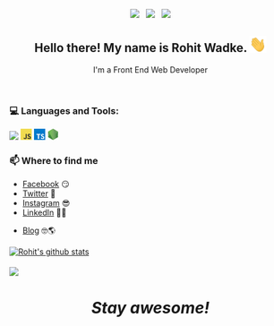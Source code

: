 
<p align='center'>
<a href="https://twitter.com/rohya8"><img height="30" src="https://github.com/stephenajulu/WaylonWalker/blob/main/icon/twitter.png?raw=true"></a>&nbsp;&nbsp;
<a href="https://instagram.com/rohya8"><img height="30" src="https://github.com/stephenajulu/WaylonWalker/blob/main/icon/instagram.jpg?raw=true"></a>&nbsp;&nbsp;
<a href="https://www.linkedin.com/in/rohit-wadke/"><img height="30" src="https://github.com/stephenajulu/WaylonWalker/blob/main/icon/linkedin.png?raw=true"></a>
</p>

<h2 align="center">Hello there! My name is Rohit Wadke. <img src="https://raw.githubusercontent.com/ABSphreak/ABSphreak/master/gifs/Hi.gif" width="30px"></h2>
<p align="center">I'm a Front End Web Developer</p>

<br />

### 💻 Languages and Tools: 

<code><img height="20" src="https://raw.githubusercontent.com/github/explore/80688e429a7d4ef2fca1e82350fe8e3517d3494d/topics/javascript/java.png"></code>
<code><img height="20" src="https://raw.githubusercontent.com/github/explore/80688e429a7d4ef2fca1e82350fe8e3517d3494d/topics/javascript/javascript.png"></code>
<code><img height="20" src="https://raw.githubusercontent.com/github/explore/80688e429a7d4ef2fca1e82350fe8e3517d3494d/topics/typescript/typescript.png"></code>
<code><img height="20" src="https://raw.githubusercontent.com/github/explore/80688e429a7d4ef2fca1e82350fe8e3517d3494d/topics/nodejs/nodejs.png"></code>    

### 📫 Where to find me
- [Facebook](https://facebook.com/rohit.wadke) 😏
- [Twitter](https://twitter.com/rohya8) 🐤
- [Instagram](https://instagram.com/rohya8) 😎
- [LinkedIn](https://linkedin.com/in/rohit-wadke) 👨💼
<!-- - [Website](https://rohitwadke.com) 😏🔗-->
- [Blog](https://www.localguidesconnect.com/t5/user/viewprofilepage/user-id/812466) 🤓🌎 

<a href="https://github.com/rohya8/github-readme-stats">
  <img align="center" src="https://github-readme-stats.vercel.app/api?username=rohya8&show_icons=true&include_all_commits=true" alt="Rohit's github stats" />
</a>
<br />
<br />
<a href="https://github.com/rohya8/github-readme-stats">
  <img align="center" src="https://github-readme-stats.vercel.app/api/top-langs/?username=rohya8&layout=compact" />
</a>

<h1 align='center'><i>Stay awesome!</i></h1>
